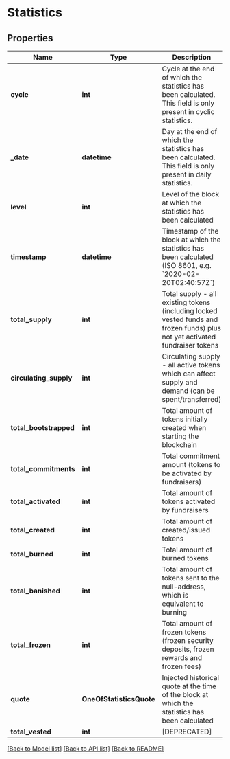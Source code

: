 # Statistics

## Properties
Name | Type | Description | Notes
------------ | ------------- | ------------- | -------------
**cycle** | **int** | Cycle at the end of which the statistics has been calculated. This field is only present in cyclic statistics. | [optional] 
**_date** | **datetime** | Day at the end of which the statistics has been calculated. This field is only present in daily statistics. | [optional] 
**level** | **int** | Level of the block at which the statistics has been calculated | [optional] 
**timestamp** | **datetime** | Timestamp of the block at which the statistics has been calculated (ISO 8601, e.g. &#x60;2020-02-20T02:40:57Z&#x60;) | [optional] 
**total_supply** | **int** | Total supply - all existing tokens (including locked vested funds and frozen funds) plus not yet activated fundraiser tokens | [optional] 
**circulating_supply** | **int** | Circulating supply - all active tokens which can affect supply and demand (can be spent/transferred) | [optional] 
**total_bootstrapped** | **int** | Total amount of tokens initially created when starting the blockchain | [optional] 
**total_commitments** | **int** | Total commitment amount (tokens to be activated by fundraisers) | [optional] 
**total_activated** | **int** | Total amount of tokens activated by fundraisers | [optional] 
**total_created** | **int** | Total amount of created/issued tokens | [optional] 
**total_burned** | **int** | Total amount of burned tokens | [optional] 
**total_banished** | **int** | Total amount of tokens sent to the null-address, which is equivalent to burning | [optional] 
**total_frozen** | **int** | Total amount of frozen tokens (frozen security deposits, frozen rewards and frozen fees) | [optional] 
**quote** | **OneOfStatisticsQuote** | Injected historical quote at the time of the block at which the statistics has been calculated | [optional] 
**total_vested** | **int** | [DEPRECATED] | [optional] 

[[Back to Model list]](../README.md#documentation-for-models) [[Back to API list]](../README.md#documentation-for-api-endpoints) [[Back to README]](../README.md)

